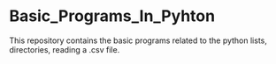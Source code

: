 # Basic_Programs_In_Pyhton
This repository contains the basic programs related to the python lists, directories, reading a .csv file. 

